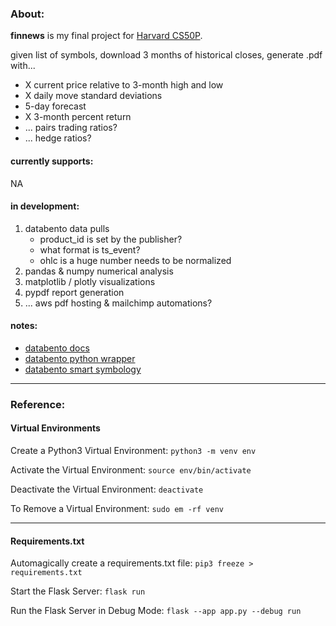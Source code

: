 ### About:
**finnews** is my final project for [Harvard CS50P](https://www.edx.org/course/cs50s-introduction-to-programming-with-python).

given list of symbols, download 3 months of historical closes, generate .pdf with...

* X current price relative to 3-month high and low
* X daily move standard deviations
* 5-day forecast
* X 3-month percent return
* ... pairs trading ratios?
* ... hedge ratios?

#### currently supports:
NA

#### in development:
1. databento data pulls
    * product_id is set by the publisher?
    * what format is ts_event?
    * ohlc is a huge number needs to be normalized
2. pandas & numpy numerical analysis
3. matplotlib / plotly visualizations
4. pypdf report generation
5. ... aws pdf hosting & mailchimp automations?

#### notes:
* [databento docs](https://docs.databento.com/)
* [databento python wrapper](https://bit.ly/3Iu88pi)
* [databento smart symbology](https://bit.ly/3ilxrza)

***
### Reference:

#### Virtual Environments
Create a Python3 Virtual Environment: 
```python3 -m venv env```

Activate the Virtual Environment:
```source env/bin/activate```

Deactivate the Virtual Environment:
```deactivate```

To Remove a Virtual Environment:
```sudo em -rf venv```

***
#### Requirements.txt
Automagically create a requirements.txt file:
```pip3 freeze > requirements.txt```

Start the Flask Server:
```flask run```

Run the Flask Server in Debug Mode:
```flask --app app.py --debug run```
